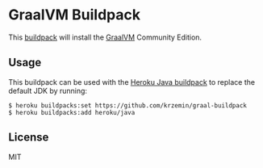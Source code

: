 # GraalVM Buildpack

This [buildpack](https://devcenter.heroku.com/articles/buildpacks) will install the [GraalVM](https://github.com/oracle/graal) Community Edition.

## Usage

This buildpack can be used with the [Heroku Java buildpack](https://github.com/heroku/heroku-buildpack-java/blob/master/bin/compile) to replace the default JDK by running:

```
$ heroku buildpacks:set https://github.com/krzemin/graal-buildpack
$ heroku buildpacks:add heroku/java
```

## License

MIT

